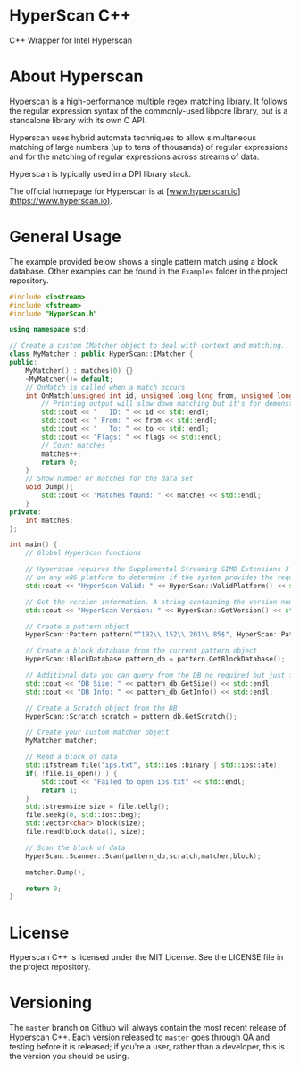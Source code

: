 # HyperScan C++

C++ Wrapper for Intel Hyperscan

# About Hyperscan

Hyperscan is a high-performance multiple regex matching library. It follows the regular expression syntax of the
commonly-used libpcre library, but is a standalone library with its own C API.

Hyperscan uses hybrid automata techniques to allow simultaneous matching of large numbers (up to tens of thousands) of
regular expressions and for the matching of regular expressions across streams of data.

Hyperscan is typically used in a DPI library stack.

The official homepage for Hyperscan is at [www.hyperscan.io](https://www.hyperscan.io).

# General Usage

The example provided below shows a single pattern match using a block database. Other examples can be found in
the `Examples` folder in the project repository.

```c++
#include <iostream>
#include <fstream>
#include "HyperScan.h"

using namespace std;

// Create a custom IMatcher object to deal with context and matching.
class MyMatcher : public HyperScan::IMatcher {
public:
    MyMatcher() : matches(0) {}
    ~MyMatcher()= default;
    // OnMatch is called when a match occurs
    int OnMatch(unsigned int id, unsigned long long from, unsigned long long to, unsigned int flags) override {
        // Printing output will slow down matching but it's for demonstration purposes.
        std::cout << "   ID: " << id << std::endl;
        std::cout << " From: " << from << std::endl;
        std::cout << "   To: " << to << std::endl;
        std::cout << "Flags: " << flags << std::endl;
        // Count matches
        matches++;
        return 0;
    }
    // Show number or matches for the data set
    void Dump(){
        std::cout << "Matches found: " << matches << std::endl;
    }
private:
    int matches;
};

int main() {
    // Global HyperScan functions

    // Hyperscan requires the Supplemental Streaming SIMD Extensions 3 instruction set. This function can be called
    // on any x86 platform to determine if the system provides the required instruction set.
    std::cout << "HyperScan Valid: " << HyperScan::ValidPlatform() << std::endl;

    // Get the version information. A string containing the version number of this release build and the date of the build.
    std::cout << "HyperScan Version: " << HyperScan::GetVersion() << std::endl;

    // Create a pattern object
    HyperScan::Pattern pattern("^192\\.152\\.201\\.85$", HyperScan::Pattern::CASELESS |HyperScan::Pattern::MULTILINE );

    // Create a block database from the current pattern object
    HyperScan::BlockDatabase pattern_db = pattern.GetBlockDatabase();

    // Additional data you can query from the DB no required but just for visibility
    std::cout << "DB Size: " << pattern_db.GetSize() << std::endl;
    std::cout << "DB Info: " << pattern_db.GetInfo() << std::endl;

    // Create a Scratch object from the DB
    HyperScan::Scratch scratch = pattern_db.GetScratch();

    // Create your custom matcher object
    MyMatcher matcher;

    // Read a block of data
    std::ifstream file("ips.txt", std::ios::binary | std::ios::ate);
    if( !file.is_open() ) {
        std::cout << "Failed to open ips.txt" << std::endl;
        return 1;
    }
    std::streamsize size = file.tellg();
    file.seekg(0, std::ios::beg);
    std::vector<char> block(size);
    file.read(block.data(), size);

    // Scan the block of data
    HyperScan::Scanner::Scan(pattern_db,scratch,matcher,block);

    matcher.Dump();

    return 0;
}
```

# License

Hyperscan C++ is licensed under the MIT License. See the LICENSE file in the project repository.

# Versioning

The `master` branch on Github will always contain the most recent release of Hyperscan C++. Each version released
to `master` goes through QA and testing before it is released; if you're a user, rather than a developer, this is the
version you should be using.
